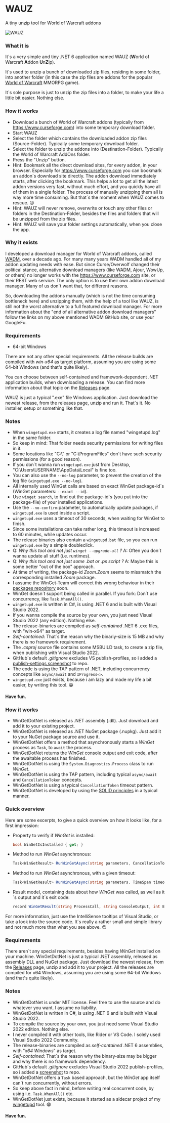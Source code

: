 # WAUZ
A tiny unzip tool for World of Warcraft addons

![WAUZ](screenshot.png)

### What it is
It´s a very simple and tiny .NET 6 application named WAUZ (**W**orld of Warcraft **A**ddon **U**n**Z**ip).

It´s used to unzip a bunch of downloaded zip files, residing in some folder, into another folder (in this case the zip files are addons for the popular [World of Warcraft](https://worldofwarcraft.com) MMORPG game).

It´s sole purpose is just to unzip the zip files into a folder, to make your life a little bit easier. Nothing else.

### How it works
- Download a bunch of World of Warcraft addons (typically from https://www.curseforge.com) into some temporary download folder.
- Start WAUZ
- Select the folder which contains the downloaded addon zip files (Source-Folder). Typically some temporary download folder.
- Select the folder to unzip the addons into (Destination-Folder). Typically the World of Warcraft AddOns folder.
- Press the "Unzip" button.
- Hint: Bookmark all the direct download sites, for every addon, in your browser. Especially for https://www.curseforge.com you can bookmark an addon´s download site directly. The addon download immediately starts, after clicking the bookmark. This helps a lot to get all the latest addon versions very fast, without much effort, and you quickly have all of them in a single folder. The process of manually unzipping them all is way more time consuming. But that´s the moment when WAUZ comes to rescue. :wink:
- Hint: WAUZ will never remove, overwrite or touch any other files or folders in the Destination-Folder, besides the files and folders that will be unzipped from the zip files.
- Hint: WAUZ will save your folder settings automatically, when you close the app.

### Why it exists
I developed a download manager for World of Warcraft addons, called [WADM](https://github.com/mbodm/wadm), over a decade ago. For many many years WADM handled all of my addon updating needs with ease. But since Curse/Overwolf changed their political stance, alternative download managers (like WADM, Ajour, WowUp, or others) no longer works with the https://www.curseforge.com site, or their REST web service. The only option is to use their own addon download manager. Many of us don´t want that, for different reasons.

So, downloading the addons manually (which is not the time consuming bottleneck here) and unzipping them, with the help of a tool like WAUZ, is still not the worst alternative to a full featured download manager. For more information about the "end of all alternative addon download managers" follow the links on my above mentioned WADM GitHub site, or use your GoogleFu.

### Requirements

- 64-bit Windows

There are not any other special requirements. All the release builds are compiled with *win-x64* as target platform, assuming you are using some 64-bit Windows (and that's quite likely).

You can choose between self-contained and framework-dependent .NET application builds, when downloading a release. You can find more information about that topic on the [Releases](https://github.com/mbodm/wauz/releases) page.

WAUZ is just a typical ".exe" file Windows application. Just download the newest release, from the releases page, unzip and run it. That´s it. No installer, setup or something like that.

### Notes
- When `wingetupd.exe` starts, it creates a log file named "wingetupd.log" in the same folder.
- So keep in mind: That folder needs security permissions for writing files in it.
- Some locations like "C:\\" or "C:\ProgramFiles" don´t have such security permissions (for a good reason).
- If you don´t wanna run `wingetupd.exe` just from Desktop, "C:\Users\USERNAME\AppData\Local" is fine too.
- You can also use the `--no-log` parameter, to prevent the creation of the log file (`wingetupd.exe --no-log`).
- All internally used WinGet calls are based on exact WinGet package-id´s (WinGet parameters: `--exact --id`).
- Use `winget search`, to find out the package-id´s (you put into the package-file) of your installed applications.
- Use the `--no-confirm` parameter, to automatically update packages, if `wingetupd.exe` is used inside a script.
- `wingetupd.exe` uses a timeout of 30 seconds, when waiting for WinGet to finish.
- Since some installations can take rather long, this timeout is increased to 60 minutes, while updates occur.
- The release binaries also contain a `wingetupd.bat` file, so you can run `wingetupd.exe` by a simple doubleclick.
- Q: _Why this tool and not just `winget --upgrade-all` ?_ A: Often you don´t wanna update all stuff (i.e. runtimes).
- Q: _Why this tool and not just some .bat or .ps script ?_ A: Maybe this is some better "out of the box" approach.
- At time of writing, the package-id _Zoom.Zoom_ seems to missmatch the corresponding installed _Zoom_ package.
- I assume the WinGet-Team will correct this wrong behaviour in their [packages repository](https://github.com/microsoft/winget-pkgs/tree/master/manifests) soon.
- WinGet doesn´t support being called in parallel. If you fork: Don´t use concurrency, like `Task.WhenAll()`.
- `wingetupd.exe` is written in C#, is using .NET 6 and is built with Visual Studio 2022.
- If you wanna compile the source by your own, you just need Visual Studio 2022 (any edition). Nothing else.
- The release-binaries are compiled as _self-contained_ .NET 6 .exe files, with "win-x64" as target.
- _Self-contained_: That´s the reason why the binariy-size is 15 MB and why there is no framework requirement.
- The _.csproj_ source file contains some MSBUILD task, to create a zip file, when publishing with Visual Studio 2022.
- GitHub´s default _.gitignore_ excludes VS publish-profiles, so i added a [publish-settings screenshot](img/screenshot-publish-settings.png) to repo.
- The code is using the TAP pattern of .NET, including concurrency concepts like `async/await` and `IProgress<>`.
- `wingetupd.exe` just exists, because i am lazy and made my life a bit easier, by writing this tool. :grin:

#### Have fun.



### How it works
- WinGetDotNet is released as .NET assembly (.dll). Just download and add it to your existing project.
- WinGetDotNet is released as .NET NuGet package (.nupkg). Just add it to your NuGet package source and use it.
- WinGetDotNet offers a method that asynchronously starts a _WinGet_ process as `Task`, to `await` the process.
- WinGetDotNet returns the _WinGet_ console output and exit code, after the awaitable process has finished.
- WinGetDotNet is using the `System.Diagnostics.Process` class to run _WinGet_.
- WinGetDotNet is using the TAP pattern, including typical `async/await` and `CancellationToken` concepts.
- WinGetDotNet is using a typical `CancellationToken` timeout pattern.
- WinGetDotNet is developed by using the [SOLID principles](https://en.wikipedia.org/wiki/SOLID) in a typical manner.

### Quick overview

Here are some excerpts, to give a quick overview on how it looks like, for a first impression:

- Property to verify if _WinGet_ is installed:
    ```csharp
    bool WinGetIsInstalled { get; }
    ```
- Method to run _WinGet_ asynchronous:
    ```csharp
    Task<WinGetResult> RunWinGetAsync(string parameters, CancellationToken cancellationToken = default)
    ```
- Method to run _WinGet_ asynchronous, with a given timeout:
    ```csharp
    Task<WinGetResult> RunWinGetAsync(string parameters, TimeSpan timeout, CancellationToken cancellationToken = default)
    ```
- Result model, containing data about how _WinGet_ was called, as well as it´s output and it´s exit code:
    ```csharp
    record WinGetResult(string ProcessCall, string ConsoleOutput, int ExitCode);
    ```
For more information, just use the IntelliSense tooltips of Visual Studio, or take a look into the source code. It´s really a rather small and simple library and not much more than what you see above. 😉

### Requirements
There aren´t any special requirements, besides having _WinGet_ installed on your machine. WinGetDotNet is just a typical .NET assembly, released as assembly DLL and NuGet package. Just download the newest release, from the [Releases](https://github.com/MBODM/WinGetDotNet/releases) page, unzip and add it to your project. All the releases are compiled for x64 Windows, assuming you are using some 64-bit Windows (and that's quite likely).

### Notes
- WinGetDotNet is under MIT license. Feel free to use the source and do whatever you want. I assume no liability.
- WinGetDotNet is written in C#, is using .NET 6 and is built with Visual Studio 2022.
- To compile the source by your own, you just need some Visual Studio 2022 edition. Nothing else.
- I never compiled it with other tools, like Rider or VS Code. I solely used Visual Studio 2022 Community.
- The release-binaries are compiled as _self-contained_ .NET 6 assemblies, with "_x64 Windows_" as target.
- _Self-contained_: That´s the reason why the binary-size may be bigger and why there is no framework dependency.
- GitHub´s default _.gitignore_ excludes Visual Studio 2022 publish-profiles, so i added a [screenshot](img/screenshot-publish-settings.png) to repo.
- WinGetDotNet offers a `Task` based approach, but the _WinGet_ app itself can´t run concurrently, without errors.
- So keep above fact in mind, before writing real concurrent code, by using i.e. `Task.WhenAll()` etc.
- WinGetDotNet just exists, because it started as a sidecar project of my  [wingetupd](https://github.com/MBODM/wingetupd) tool. :grin:

#### Have fun.

